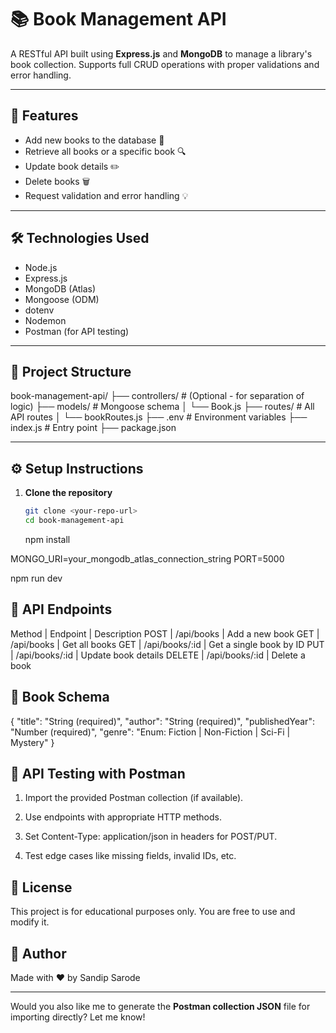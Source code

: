 # 📚 Book Management API

A RESTful API built using **Express.js** and **MongoDB** to manage a library's book collection. Supports full CRUD operations with proper validations and error handling.

---

## 🚀 Features

- Add new books to the database 📘
- Retrieve all books or a specific book 🔍
- Update book details ✏️
- Delete books 🗑️
- Request validation and error handling 💡

---

## 🛠️ Technologies Used

- Node.js
- Express.js
- MongoDB (Atlas)
- Mongoose (ODM)
- dotenv
- Nodemon
- Postman (for API testing)

---

## 📁 Project Structure

book-management-api/ ├── controllers/ # (Optional - for separation of logic) ├── models/ # Mongoose schema │ └── Book.js ├── routes/ # All API routes │ └── bookRoutes.js ├── .env # Environment variables ├── index.js # Entry point ├── package.json

---

## ⚙️ Setup Instructions

1. **Clone the repository**
   ```bash
   git clone <your-repo-url>
   cd book-management-api
   ```
   npm install

MONGO_URI=your_mongodb_atlas_connection_string
PORT=5000

npm run dev

## 🔗 API Endpoints

Method | Endpoint | Description
POST | /api/books | Add a new book
GET | /api/books | Get all books
GET | /api/books/:id | Get a single book by ID
PUT | /api/books/:id | Update book details
DELETE | /api/books/:id | Delete a book

## 📌 Book Schema

{
"title": "String (required)",
"author": "String (required)",
"publishedYear": "Number (required)",
"genre": "Enum: Fiction | Non-Fiction | Sci-Fi | Mystery"
}

## 🧪 API Testing with Postman

1. Import the provided Postman collection (if available).

2. Use endpoints with appropriate HTTP methods.

3. Set Content-Type: application/json in headers for POST/PUT.

4. Test edge cases like missing fields, invalid IDs, etc.

## 📝 License

This project is for educational purposes only. You are free to use and modify it.

## 🙌 Author

Made with ❤️ by Sandip Sarode

---

Would you also like me to generate the **Postman collection JSON** file for importing directly? Let me know!

